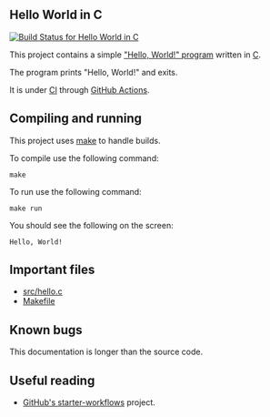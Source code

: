 Hello World in C
----------------

[![Build Status for Hello World in C][build-status]][build-log]

This project contains a simple ["Hello, World!" program] written in [C].

The program prints "Hello, World!" and exits.

It is under [CI] through [GitHub Actions].


## Compiling and running

This project uses [make] to handle builds.

To compile use the following command:

	make

To run use the following command:

	make run

You should see the following on the screen:

	Hello, World!


## Important files

* [src/hello.c](src/hello.c)
* [Makefile](Makefile)


## Known bugs

This documentation is longer than the source code.


## Useful reading

* [GitHub's starter-workflows] project.


["Hello, World!" program]: https://en.wikipedia.org/wiki/%22Hello,_World!%22_program
[C]: https://en.wikipedia.org/wiki/C_(programming_language)
[make]: https://www.gnu.org/software/make/
[CI]: https://docs.github.com/en/actions/automating-builds-and-tests/about-continuous-integration
[GitHub Actions]: https://docs.github.com/en/actions

[build-log]:    https://github.com/rudymatela/hello-c/actions/workflows/build.yml
[build-status]: https://github.com/rudymatela/hello-c/actions/workflows/build.yml/badge.svg

[GitHub's starter-workflows]: https://github.com/actions/starter-workflows
